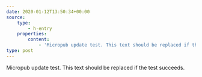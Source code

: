 ```yaml
---
date: 2020-01-12T13:50:34+00:00
source:
    type:
        - h-entry
    properties:
        content:
            - 'Micropub update test. This text should be replaced if the test succeeds.'
type: post
---
```

Micropub update test. This text should be replaced if the test succeeds.
